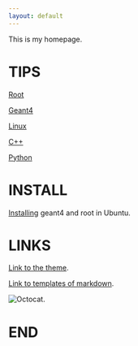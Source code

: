 ```yaml
---
layout: default
---
```


This is my homepage.


# TIPS

[Root](./contents/RootTips.html)

[Geant4](./contents/Geant4Tips.html)

[Linux](./contents/LinuxTips.html)

[C++](./contents/C++Tips.html)

[Python](./contents/PythonTips.html)

# INSTALL
[Installing](./contents/install.html) geant4 and root in Ubuntu.

# LINKS

[Link to the theme](https://github.com/pages-themes/architect).

[Link to templates of markdown](./contents/tempofmd.html).

![Octocat](https://github.githubassets.com/images/icons/emoji/octocat.png).

# END
